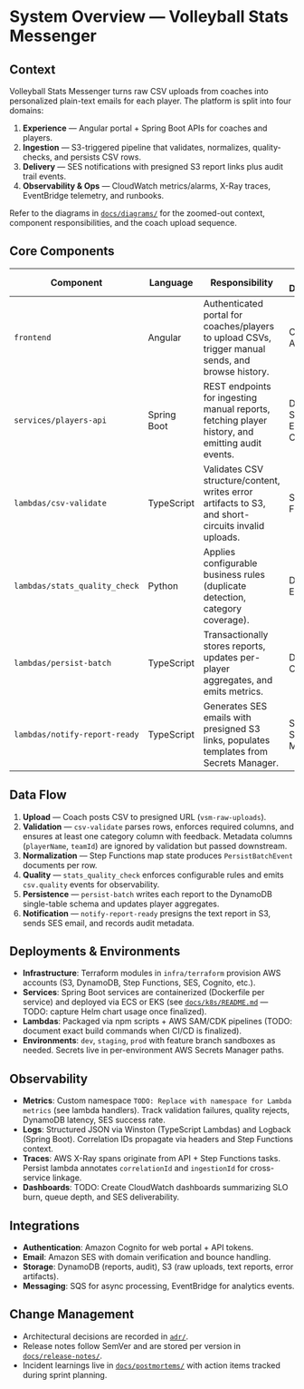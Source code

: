 # System Overview — Volleyball Stats Messenger

## Context

Volleyball Stats Messenger turns raw CSV uploads from coaches into personalized plain-text emails for each player.
The platform is split into four domains:

1. **Experience** — Angular portal + Spring Boot APIs for coaches and players.
2. **Ingestion** — S3-triggered pipeline that validates, normalizes, quality-checks, and persists CSV rows.
3. **Delivery** — SES notifications with presigned S3 report links plus audit trail events.
4. **Observability & Ops** — CloudWatch metrics/alarms, X-Ray traces, EventBridge telemetry, and runbooks.

Refer to the diagrams in [`docs/diagrams/`](diagrams) for the zoomed-out context, component responsibilities, and the coach upload sequence.

## Core Components

| Component | Language | Responsibility | Key Dependencies |
| --- | --- | --- | --- |
| `frontend` | Angular | Authenticated portal for coaches/players to upload CSVs, trigger manual sends, and browse history. | Cognito, REST APIs |
| `services/players-api` | Spring Boot | REST endpoints for ingesting manual reports, fetching player history, and emitting audit events. | DynamoDB, S3, EventBridge, CloudWatch |
| `lambdas/csv-validate` | TypeScript | Validates CSV structure/content, writes error artifacts to S3, and short-circuits invalid uploads. | S3, Step Functions |
| `lambdas/stats_quality_check` | Python | Applies configurable business rules (duplicate detection, category coverage). | DynamoDB, EventBridge |
| `lambdas/persist-batch` | TypeScript | Transactionally stores reports, updates per-player aggregates, and emits metrics. | DynamoDB, CloudWatch |
| `lambdas/notify-report-ready` | TypeScript | Generates SES emails with presigned S3 links, populates templates from Secrets Manager. | S3, SES, Secrets Manager |

## Data Flow

1. **Upload** — Coach posts CSV to presigned URL (`vsm-raw-uploads`).
2. **Validation** — `csv-validate` parses rows, enforces required columns, and ensures at least one category column with feedback. Metadata columns (`playerName`, `teamId`) are ignored by validation but passed downstream.
3. **Normalization** — Step Functions map state produces `PersistBatchEvent` documents per row.
4. **Quality** — `stats_quality_check` enforces configurable rules and emits `csv.quality` events for observability.
5. **Persistence** — `persist-batch` writes each report to the DynamoDB single-table schema and updates player aggregates.
6. **Notification** — `notify-report-ready` presigns the text report in S3, sends SES email, and records audit metadata.

## Deployments & Environments

- **Infrastructure**: Terraform modules in `infra/terraform` provision AWS accounts (S3, DynamoDB, Step Functions, SES, Cognito, etc.).
- **Services**: Spring Boot services are containerized (Dockerfile per service) and deployed via ECS or EKS (see [`docs/k8s/README.md`](docs/k8s/README.md) — TODO: capture Helm chart usage once finalized).
- **Lambdas**: Packaged via npm scripts + AWS SAM/CDK pipelines (TODO: document exact build commands when CI/CD is finalized).
- **Environments**: `dev`, `staging`, `prod` with feature branch sandboxes as needed. Secrets live in per-environment AWS Secrets Manager paths.

## Observability

- **Metrics**: Custom namespace `TODO: Replace with namespace for Lambda metrics` (see lambda handlers). Track validation failures, quality rejects, DynamoDB latency, SES success rate.
- **Logs**: Structured JSON via Winston (TypeScript Lambdas) and Logback (Spring Boot). Correlation IDs propagate via headers and Step Functions context.
- **Traces**: AWS X-Ray spans originate from API + Step Functions tasks. Persist lambda annotates `correlationId` and `ingestionId` for cross-service linkage.
- **Dashboards**: TODO: Create CloudWatch dashboards summarizing SLO burn, queue depth, and SES deliverability.

## Integrations

- **Authentication**: Amazon Cognito for web portal + API tokens.
- **Email**: Amazon SES with domain verification and bounce handling.
- **Storage**: DynamoDB (reports, audit), S3 (raw uploads, text reports, error artifacts).
- **Messaging**: SQS for async processing, EventBridge for analytics events.

## Change Management

- Architectural decisions are recorded in [`adr/`](../adr).
- Release notes follow SemVer and are stored per version in [`docs/release-notes/`](release-notes).
- Incident learnings live in [`docs/postmortems/`](postmortems) with action items tracked during sprint planning.
